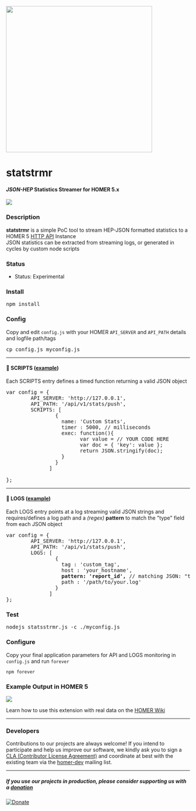 <img src="https://i.imgur.com/scqdu3p.png" width="400">

# statstrmr
#### _JSON-HEP_ Statistics Streamer for HOMER 5.x

<img src="http://i.imgur.com/74Gswvq.gif" />

### Description

**statstrmr** is a simple PoC tool to stream HEP-JSON formatted statistics to a HOMER 5 [HTTP API](https://github.com/sipcapture/homer/wiki/Example%3A-CustomStats) Instance <br>
JSON statistics can be extracted from streaming logs, or generated in cycles by custom node scripts

### Status

* Status: Experimental

### Install
<pre>
npm install
</pre>

### Config
Copy and edit ```config.js``` with your HOMER ```API_SERVER``` and ```API_PATH``` details and logfile path/tags<br>
<pre>
cp config.js myconfig.js
</pre>

--------------------

#### :page_with_curl: SCRIPTS ([example](https://github.com/sipcapture/statstrmr/blob/master/config_scripts.js]))
Each SCRIPTS entry defines a timed function returning a valid JSON object

<pre>
var config = {
        API_SERVER: 'http://127.0.0.1',
        API_PATH: '/api/v1/stats/push',
        SCRIPTS: [
                {
                  name: 'Custom Stats',
                  timer : 5000, // milliseconds
                  exec: function(){
                        var value = // YOUR CODE HERE
                        var doc = { 'key': value };
                        return JSON.stringify(doc);
                  }
                }
              ]

};
</pre>

--------------------

#### :page_facing_up: LOGS ([example](https://github.com/sipcapture/statstrmr/blob/master/config.js]))
Each LOGS entry points at a log streaming valid JSON strings and requires/defines a log path and a _(regex)_ **pattern** to match the "type" field from each JSON object

<pre>
var config = {
        API_SERVER: 'http://127.0.0.1',
        API_PATH: '/api/v1/stats/push',
        LOGS: [
                {
                  tag : 'custom_tag',
                  host : 'your_hostname',
                  <b>pattern: 'report_id',</b> // matching JSON: "type":"report_id" 
                  path : '/path/to/your.log'
                }
              ]
};
</pre>


### Test
<pre>
nodejs statsstrmr.js -c ./myconfig.js
</pre>

### Configure
Copy your final application parameters for API and LOGS monitoring in ```config.js``` and run ```forever```
```
npm forever
```

### Example Output in HOMER 5
![](https://camo.githubusercontent.com/dd2234b69c44143ec5ca37ff60449761a2fe4aef/687474703a2f2f692e696d6775722e636f6d2f4941454455334d2e706e67)

Learn how to use this extension with real data on the [HOMER Wiki](https://github.com/sipcapture/homer/wiki/Example%3A-CustomStats)


---------

### Developers
Contributions to our projects are always welcome! If you intend to participate and help us improve our software, we kindly ask you to sign a [CLA (Contributor License Agreement)](http://cla.qxip.net) and coordinate at best with the existing team via the [homer-dev](http://groups.google.com/group/homer-dev) mailing list.


----------


##### If you use our projects in production, please consider supporting us with a [donation](https://www.paypal.com/cgi-bin/webscr?cmd=_donations&business=donation%40sipcapture%2eorg&lc=US&item_name=SIPCAPTURE&no_note=0&currency_code=EUR&bn=PP%2dDonationsBF%3abtn_donateCC_LG%2egif%3aNonHostedGuest)

[![Donate](https://www.paypalobjects.com/en_US/i/btn/btn_donateCC_LG.gif)](https://www.paypal.com/cgi-bin/webscr?cmd=_donations&business=donation%40sipcapture%2eorg&lc=US&item_name=SIPCAPTURE&no_note=0&currency_code=EUR&bn=PP%2dDonationsBF%3abtn_donateCC_LG%2egif%3aNonHostedGuest)



